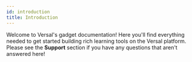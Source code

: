 ```yaml
---
id: introduction
title: Introduction
---
```


Welcome to Versal's gadget documentation! Here you'll find everything needed to get started building rich learning tools on the Versal platform. Please see the **Support** section if you have any questions that aren't answered here!
